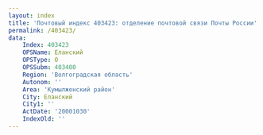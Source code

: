 ```yaml
---
layout: index
title: 'Почтовый индекс 403423: отделение почтовой связи Почты России'
permalink: /403423/
data:
    Index: 403423
    OPSName: Еланский
    OPSType: О
    OPSSubm: 403400
    Region: 'Волгоградская область'
    Autonom: ''
    Area: 'Кумылженский район'
    City: Еланский
    City1: ''
    ActDate: '20001030'
    IndexOld: ''
---
```

